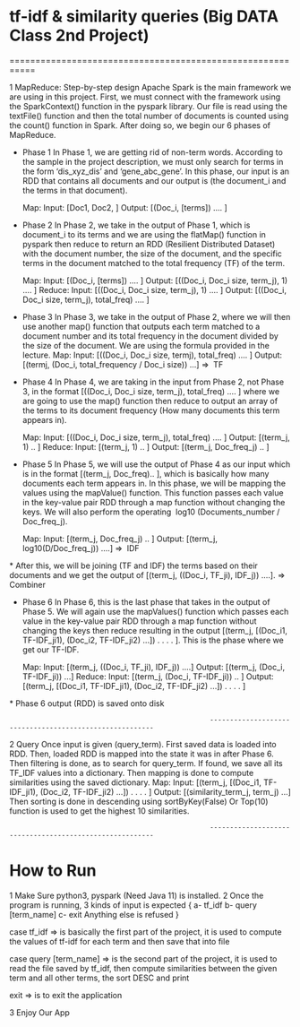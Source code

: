 # tf-idf & similarity queries (Big DATA Class 2nd Project)
===========================================================

1 MapReduce: Step-by-step design
Apache Spark is the main framework we are using in this project. First, we must connect with the framework using the SparkContext() function in the pyspark library. Our file is read using the textFile() function and then the total number of documents is counted using the count() function in Spark. After doing so, we begin our 6 phases of MapReduce.

* Phase 1
In Phase 1, we are getting rid of non-term words. According to the sample in the project description, we must only search for terms in the form ‘dis_xyz_dis’ and
‘gene_abc_gene’. In this phase, our input is an RDD that contains all documents and our output is (the document_i and the terms in that document).

  Map:
    Input: [Doc1, Doc2, ]
    Output: [(Doc_i, [terms]) .... ]


* Phase 2
In Phase 2, we take in the output of Phase 1, which is document_i to its terms and we are using the flatMap() function in pyspark then reduce to return an RDD
(Resilient Distributed Dataset) with the document number, the size of the document, and the specific terms in the document matched to the total frequency (TF) of the term.

  Map:
    Input: [(Doc_i, [terms]) .... ]
    Output: [((Doc_i, Doc_i size, term_j), 1) .... ]
  Reduce:
    Input: [((Doc_i, Doc_i size, term_j), 1) .... ]
    Output: [((Doc_i, Doc_i size, term_j), total_freq) .... ]
 
 
* Phase 3
In Phase 3, we take in the output of Phase 2, where we will then use another map() function that outputs each term matched to a document number and its total
frequency in the document divided by the size of the document. We are using the formula provided in the lecture.
  Map:
    Input: [((Doc_i, Doc_i size, termj), total_freq) .... ]
    Output: [(termj, (Doc_i, total_frequency / Doc_i size)) ...] => ​ TF
    
    
* Phase 4
In Phase 4, we are taking in the input from Phase 2, not Phase 3, in the format [((Doc_i, Doc_i size, term_j), total_freq) .... ] where we are going to use the map() function then reduce to output an array of the terms to its document frequency (How many documents this term appears in).

  Map:
    Input: [((Doc_i, Doc_i size, term_j), total_freq) .... ]
    Output: [(term_j, 1) .. ]
  Reduce:
    Input: [(term_j, 1) .. ]
    Output: [(term_j, Doc_freq_j) .. ]
    

* Phase 5
In Phase 5, we will use the output of Phase 4 as our input which is in the format [(term_j, Doc_freq).. ], which is basically how many documents each term appears
in. In this phase, we will be mapping the values using the mapValue() function. This function passes each value in the key-value pair RDD through a map function
without changing the keys. We will also perform the operating ​ log10 (Documents_number / Doc_freq_j).
  
  Map:
    Input: [(term_j, Doc_freq_j) .. ]
    Output: [(term_j, log10(D/Doc_freq_j)) ....] => ​ IDF


*​ After this, we will be joining (TF and IDF) the terms based on their documents and we get the output of [(term_j, ((Doc_i, TF_ji), IDF_j)) ....]. => Combiner


* Phase 6
In Phase 6, this is the last phase that takes in the output of Phase 5. We will again use the mapValues() function which passes each value in the key-value pair RDD through a map function without changing the keys then reduce resulting in the output [(term_j, [(Doc_i1, TF-IDF_ji1), (Doc_i2, TF-IDF_ji2) ...]) . . . . ]. This is the phase where we get our TF-IDF.

  Map:
    Input: [(term_j, ((Doc_i, TF_ji), IDF_j)) ....]
    Output: [(term_j, (Doc_i, TF-IDF_ji)) ...]
  Reduce:
    Input: [(term_j, (Doc_i, TF-IDF_ji)) .. ]
    Output: [(term_j, [(Doc_i1, TF-IDF_ji1), (Doc_i2, TF-IDF_ji2) ...]) . . . . ]


*​ Phase 6 output (RDD) is saved onto disk


                                                      --------------------------------------------------------

2 Query
Once input is given (query_term). First saved data is loaded into RDD. Then, loaded RDD is mapped into the state it was in after Phase 6. Then filtering is done, as to search for query_term. If found, we save all its TF_IDF values into a dictionary. Then mapping is done to compute similarities using the saved dictionary.
  Map:
    Input: [(term_j, [(Doc_i1, TF-IDF_ji1), (Doc_i2, TF-IDF_ji2) ...]) . . . . ]
    Output: [(similarity_term_j, term_j) ...]
Then sorting is done in descending using sortByKey(False) Or Top(10) function is used to get the highest 10 similarities.


                                                      --------------------------------------------------------


How to Run
===========
1 Make Sure python3, pyspark (Need Java 11) is installed.
2 Once the program is running, 3 kinds of input is expected {
    a- tf_idf
    b- query [term_name]
    c- exit
    Anything else is refused
} 

case tf_idf => is basically the first part of the project, it is used to compute the values of tf-idf for each term and then save that into file

case query [term_name] => is the second part of the project, it is used to read the file saved by tf_idf, then compute similarities between the given term and all other terms, the sort DESC and print

exit => is to exit the application

3 Enjoy Our App
